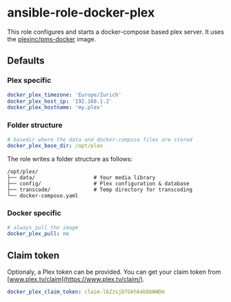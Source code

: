 # ansible-role-docker-plex
This role configures and starts a docker-compose based plex server. It uses the [plexinc/pms-docker](https://hub.docker.com/r/plexinc/pms-docker/) image.

## Defaults

### Plex specific

```yaml
docker_plex_timezone: 'Europe/Zurich'
docker_plex_host_ip: '192.168.1.2'
docker_plex_hostname: 'my.plex'
```

### Folder structure

```yaml
# basedir where the data and docker-compose files are stored
docker_plex_base_dir: /opt/plex
```
The role writes a folder structure as follows:

```
/opt/plex/
├── data/                   # Your media library              
├── config/                 # Plex configuration & database
├── transcode/              # Temp directory for transcoding
└── docker-compose.yaml
```

### Docker specific
```yaml
# always pull the image
docker_plex_pull: no
```

## Claim token

Optionaly, a Plex token can be provided. You can get your claim token from [www.plex.tv/claim](https://www.plex.tv/claim/).

```yaml
docker_plex_claim_token: claim-l6ZzsjD7Gkh64bbbWWDm
```
